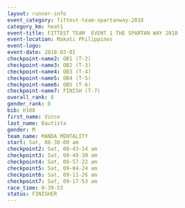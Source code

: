 ```yaml
---
layout: runner-info 
event_category: fittest-team-spartanway-2018 
category_km: heat1 
event-title: FITTEST TEAM  EVENT 1 THE SPARTAN WAY 2018 
event-location: Makati Philippines 
event-logo: 
event-date: 2018-03-01 
checkpoint-name2: OB1 (T-2) 
checkpoint-name3: OB2 (T-3) 
checkpoint-name4: OB3 (T-4) 
checkpoint-name5: OB4 (T-5) 
checkpoint-name6: OB5 (T-6) 
checkpoint-name7: FINISH (T-7) 
overall_rank: 8
gender_rank: 8
bib: H108
first_name: Vince
last_name: Bautista
gender: M
team_name: MANDA MENTALITY
start: Sat, 08-38-00 am
checkpoint2: Sat, 08-43-14 am
checkpoint3: Sat, 08-49-30 am
checkpoint4: Sat, 08-57-22 am
checkpoint5: Sat, 09-04-24 am
checkpoint6: Sat, 09-11-26 am
checkpoint7: Sat, 09-17-53 am
race_time: 0-39-53
status: FINISHER
---
```

